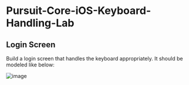 # Pursuit-Core-iOS-Keyboard-Handling-Lab

## Login Screen

Build a login screen that handles the keyboard appropriately.  It should be modeled like below:

![image](https://cdn.dribbble.com/users/1604319/screenshots/5495786/login.png)
